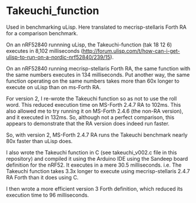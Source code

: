 # Takeuchi_function
Used in benchmarking uLisp.  Here translated to mecrisp-stellaris Forth RA for a comparison benchmark.


On an nRF52840 runnning uLisp, the Takeuchi-function
(tak 18 12 6)
executes in 8,102 milliseconds (http://forum.ulisp.com/t/how-can-i-get-ulisp-to-run-on-a-nordic-nrf52840/239/15).

On an nRF52840 running mecrisp-stellaris Forth RA, the same function with the same numbers executes in 134 milliseconds.  Put another way, the same function operating on the same numbers takes more than 60x longer to execute on uLisp than on ms-Forth RA.

For version 2, I re-wrote the Takeuchi function so as not to use the roll word.  This reduced execution time on MS-Forth 2.4.7 RA to 102ms.  This also allowed me to try running it on MS-Forth 2.4.6 (the non-RA version), and it executed in 132ms.  So, although not a perfect comparison, this appears to demonstrate that the RA version does indeed run faster.

So, with version 2, MS-Forth 2.4.7 RA runs the Takeuchi benchmark nearly 80x faster than uLisp does.

I also wrote the Takeuchi function in C (see takeuchi_v002.c file in this repository) and compiled it using the Arduino IDE using the Sandeep board definition for the nRF52.  It executes in a mere 30.5 milliseconds.  i.e. The Takeuchi function takes 3.3x longer to execute using mecrisp-stellaris 2.4.7 RA Forth than it does using C.

I then wrote a more efficient version 3 Forth definition, which reduced its  execution time to 96 milliseconds.
